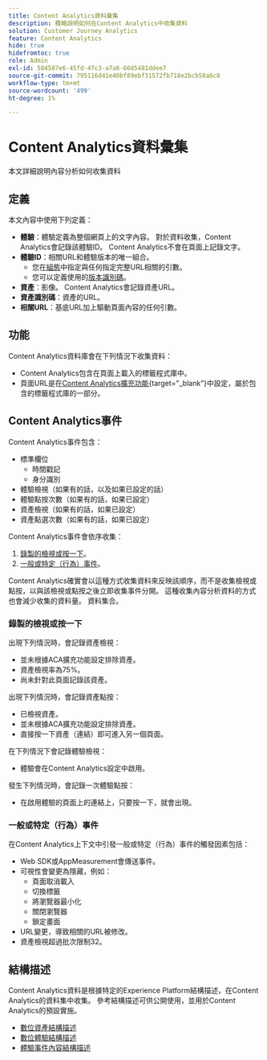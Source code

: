 ```yaml
---
title: Content Analytics資料彙集
description: 概略說明如何在Content Analytics中收集資料
solution: Customer Journey Analytics
feature: Content Analytics
hide: true
hidefromtoc: true
role: Admin
exl-id: 584587e6-45fd-4fc3-a7a6-6685481ddee7
source-git-commit: 795116d41e40bf89ebf31572fb718e2bcb58a6c8
workflow-type: tm+mt
source-wordcount: '499'
ht-degree: 1%

---
```


# Content Analytics資料彙集

本文詳細說明內容分析如何收集資料


## 定義

本文內容中使用下列定義：

* **體驗**：體驗定義為整個網頁上的文字內容。 對於資料收集，Content Analytics會記錄該體驗ID。 Content Analytics不會在頁面上記錄文字。
* **體驗ID**：相關URL和體驗版本的唯一組合。
   * 您在[組態](configuration.md)中指定與任何指定完整URL相關的引數。
   * 您可以定義使用的[版本識別碼](manual.md#versioning)。
* **資產**：影像。 Content Analytics會記錄資產URL。
* **資產識別碼**：資產的URL。
* **相關URL**：基底URL加上驅動頁面內容的任何引數。


## 功能

Content Analytics資料庫會在下列情況下收集資料：

* Content Analytics包含在頁面上載入的標籤程式庫中。
* 頁面URL是在[Content Analytics擴充功能](https://experienceleague.adobe.com/en/docs/experience-platform/tags/extensions/client/content-analytics/overview){target="_blank"}中設定，屬於包含的標籤程式庫的一部分。


## Content Analytics事件

Content Analytics事件包含：

* 標準欄位
   * 時間戳記
   * 身分識別
* 體驗檢視（如果有的話，以及如果已設定的話）
* 體驗點按次數（如果有的話，如果已設定）
* 資產檢視（如果有的話，如果已設定）
* 資產點選次數（如果有的話，如果已設定）


Content Analytics事件會依序收集：

1. [錄製的檢視或按一下](#recorded-view-or-click)。
1. [一般或特定（行為）事件](#regular-or-specific-behaviorial-event)。

Content Analytics確實會以這種方式收集資料來反映該順序，而不是收集檢視或點按，以與該檢視或點按之後立即收集事件分開。 這種收集內容分析資料的方式也會減少收集的資料量。 資料集合。

### 錄製的檢視或按一下

出現下列情況時，會記錄資產檢視：

* 並未根據ACA擴充功能設定排除資產。
* 資產檢視率為75%。
* 尚未針對此頁面記錄該資產。

出現下列情況時，會記錄資產點按：

* 已檢視資產。
* 並未根據ACA擴充功能設定排除資產。
* 直接按一下資產（連結）即可進入另一個頁面。

在下列情況下會記錄體驗檢視：

* 體驗會在Content Analytics設定中啟用。

發生下列情況時，會記錄一次體驗點按：

* 在啟用體驗的頁面上的連結上，只要按一下，就會出現。


### 一般或特定（行為）事件

在Content Analytics上下文中引發一般或特定（行為）事件的觸發因素包括：

* Web SDK或AppMeasurement會傳送事件。
* 可視性會變更為隱藏，例如：
   * 頁面取消載入
   * 切換標籤
   * 將瀏覽器最小化
   * 關閉瀏覽器
   * 鎖定畫面
* URL變更，導致相關的URL被修改。
* 資產檢視超過批次限制32。


## 結構描述

Content Analytics資料是根據特定的Experience Platform結構描述，在Content Analytics的資料集中收集。 參考結構描述可供公開使用，並用於Content Analytics的預設實施。

* [數位資產結構描述](https://github.com/adobe/xdm/blob/master/components/classes/digital-asset.schema.json)
* [數位體驗結構描述](https://github.com/adobe/xdm/blob/master/components/classes/digital-experience.schema.json)
* [體驗事件內容結構描述](https://github.com/adobe/xdm/blob/master/components/fieldgroups/experience-event/experienceevent-content.schema.json)
